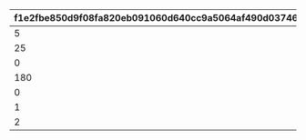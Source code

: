 |f1e2fbe850d9f08fa820eb091060d640cc9a5064af490d0374652ed095d01e69|6f2b3578d25c0367e0816872c9325bc24fa4365937531af21381399227ff81d1|35e4015574ef4c3802dd8bf1122e9d5620151efd771bbf75336be78062b87da6|221cc27f7c4e2956dc0b9c797292c81dfb6b14a3def52f46a8e86e9e78a05ad2|7b0f209dd169055fe6177cb59cdaf0d4a19708ac29cab0a3651942351fea3111|83e052b43ce537932c559f1e9953f1401d7546ae790d59c35c57cf5ae4469378|f486d3fe1f0b3876c2eb915c47b7dee5d3531cc4120d9434ef63c272d814057b|9c6e530fc0e14b8ebf32bf6a1d8b07f1fc016db1c5bcf9783daef35766893e71|
| --- | --- | --- | --- | --- | --- | --- | --- |
|5|100|0|80|1|10|0|1|
|25|101|0|90|1|10|0|1|
|0|200|0|80|1|10|0|2|
|180|300|0|80|0|0|0|4|
|0|400|0|100|0|0|0|3|
|1|500|1|100|0|0|500|5|
|2|510|2|130|0|0|500|5|